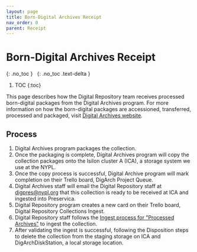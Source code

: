 ```yaml
---
layout: page
title: Born-Digital Archives Receipt
nav_order: 0
parent: Receipt
---
```


# Born-Digital Archives Receipt

{: .no_toc }
&nbsp;
{: .no_toc .text-delta }

1. TOC
{:toc}

This page describes how the Digital Repository team receives processed
born-digital packages from the Digital Archives program. For more information on
how the born-digital packages are accessioned, transferred, processed and packaged,
visit [Digital Archives website](https://nypl.github.io/digarch/).

## Process

1. Digital Archives program packages the collection.
2. Once the packaging is complete, Digital Archives program will copy the
   collection packages onto the Isilon cluster A (ICA), a storage system we use
   at the NYPL.
3. Once the copy process is successful, Digital Archive program will mark
   completion on their Trello board, DigArch Project Queue.
4. Digital Archives staff will email the Digital Repository staff at
   <digpres@nypl.org> that this collection is ready to be received at ICA and
   ingested into Preservica.
5. Digital Repository program creates a new card on their Trello board,
   Digital Repository Collections Ingest.
6. Digital Repository staff follows the [Ingest process for "Processed Archives"](https://nypl.github.io/digpres/docs/ingest/processed_archives)
   to ingest the collection.
7. After validating the ingest is successful, following the Disposition steps to
   delete the collection from the staging storage on ICA and DigArchDiskStation,
   a local storage location.
